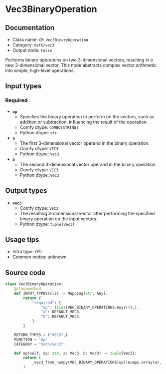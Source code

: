 # Vec3BinaryOperation
## Documentation
- Class name: `CM_Vec3BinaryOperation`
- Category: `math/vec3`
- Output node: `False`

Performs binary operations on two 3-dimensional vectors, resulting in a new 3-dimensional vector. This node abstracts complex vector arithmetic into simple, high-level operations.
## Input types
### Required
- **`op`**
    - Specifies the binary operation to perform on the vectors, such as addition or subtraction, influencing the result of the operation.
    - Comfy dtype: `COMBO[STRING]`
    - Python dtype: `str`
- **`a`**
    - The first 3-dimensional vector operand in the binary operation.
    - Comfy dtype: `VEC3`
    - Python dtype: `Vec3`
- **`b`**
    - The second 3-dimensional vector operand in the binary operation.
    - Comfy dtype: `VEC3`
    - Python dtype: `Vec3`
## Output types
- **`vec3`**
    - Comfy dtype: `VEC3`
    - The resulting 3-dimensional vector after performing the specified binary operation on the input vectors.
    - Python dtype: `tuple[Vec3]`
## Usage tips
- Infra type: `CPU`
- Common nodes: unknown


## Source code
```python
class Vec3BinaryOperation:
    @classmethod
    def INPUT_TYPES(cls) -> Mapping[str, Any]:
        return {
            "required": {
                "op": (list(VEC_BINARY_OPERATIONS.keys()),),
                "a": DEFAULT_VEC3,
                "b": DEFAULT_VEC3,
            }
        }

    RETURN_TYPES = ("VEC3",)
    FUNCTION = "op"
    CATEGORY = "math/vec3"

    def op(self, op: str, a: Vec3, b: Vec3) -> tuple[Vec3]:
        return (
            _vec3_from_numpy(VEC_BINARY_OPERATIONS[op](numpy.array(a), numpy.array(b))),
        )

```

